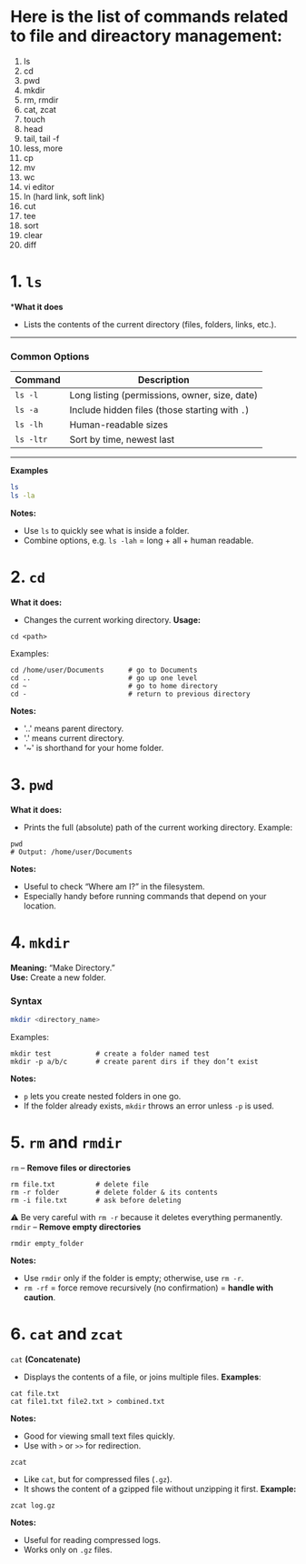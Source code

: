 # Here is the list of commands related to file and direactory management: 
1. ls 
2. cd 
3. pwd
4. mkdir
5. rm, rmdir
6. cat, zcat
7. touch
8. head
9. tail, tail -f
10. less, more
11. cp
12. mv
13. wc
14. vi editor
15. ln (hard link, soft link)
16. cut
17. tee
18. sort
19. clear
20. diff

# 1. `ls`
***What it does**
- Lists the contents of the current directory (files, folders, links, etc.).
---
### Common Options
| Command | Description |
|---------|-------------|
| `ls -l`   | Long listing (permissions, owner, size, date) |
| `ls -a`   | Include hidden files (those starting with `.`) |
| `ls -lh`  | Human-readable sizes |
| `ls -ltr` | Sort by time, newest last |

---
**Examples**
```bash
ls
ls -la
```
**Notes:**
- Use `ls` to quickly see what is inside a folder.
- Combine options, e.g. `ls -lah` = long + all + human readable.

# 2. `cd`
**What it does:**
- Changes the current working directory.
**Usage:**
```
cd <path>
```
Examples:
```
cd /home/user/Documents      # go to Documents
cd ..                        # go up one level
cd ~                         # go to home directory
cd -                         # return to previous directory
```
**Notes:**
- '..' means parent directory.
- '.' means current directory.
- '~' is shorthand for your home folder.

# 3. `pwd`
**What it does:**
- Prints the full (absolute) path of the current working directory.
Example:
```
pwd
# Output: /home/user/Documents
```
**Notes:**
- Useful to check “Where am I?” in the filesystem.
- Especially handy before running commands that depend on your location.

# 4. `mkdir`
**Meaning:** “Make Directory.”  
**Use:** Create a new folder.
### Syntax
```bash
mkdir <directory_name>
```
Examples:
```
mkdir test           # create a folder named test
mkdir -p a/b/c       # create parent dirs if they don’t exist
```
**Notes:**
- `p` lets you create nested folders in one go.
- If the folder already exists, `mkdir` throws an error unless `-p` is used.

# 5. `rm` and `rmdir`
`rm` – **Remove files or directories**
```
rm file.txt          # delete file
rm -r folder         # delete folder & its contents
rm -i file.txt       # ask before deleting
```
⚠️ Be very careful with `rm -r` because it deletes everything permanently.
`rmdir` – **Remove empty directories**
```
rmdir empty_folder
```
**Notes:**
- Use `rmdir` only if the folder is empty; otherwise, use `rm -r`.
- `rm -rf` = force remove recursively (no confirmation) = **handle with caution**.

# 6️. `cat` **and** `zcat`
`cat` **(Concatenate)**
- Displays the contents of a file, or joins multiple files.
**Examples**:
```
cat file.txt
cat file1.txt file2.txt > combined.txt
```
**Notes:**
- Good for viewing small text files quickly.
- Use with `>` or `>>` for redirection.

`zcat`
- Like `cat`, but for compressed files (`.gz`).
- It shows the content of a gzipped file without unzipping it first.
**Example:**
```
zcat log.gz
```
**Notes:**
- Useful for reading compressed logs.
- Works only on `.gz` files.
